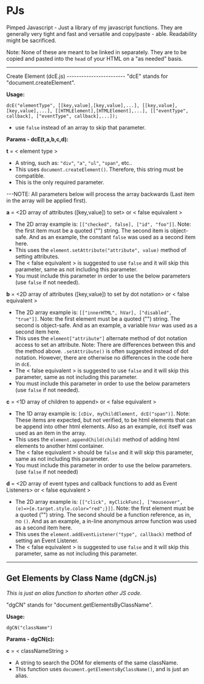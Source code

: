 # PJs
Pimped Javascript - Just a library of my javascript functions. They are generally very tight and fast and versatile and copy/paste - able. Readability might be sacrificed.

Note: None of these are meant to be linked in separately. They are to be copied and pasted into the `head` of your HTML on a "as needed" basis.

<hr>
Create Element  (dcE.js)
------------------------
"dcE" stands for "document.createElement".


**Usage:**

`dcE("elementType", [[key,value],[key,value],...], [[key,value],[key,value],...], [[HTMLElement],[HTMLElement],...], [["eventType", callback], ["eventType", callback],...]);`
* use `false` instead of an array to skip that parameter.


**Params - dcE(t,a,b,c,d):**

**t**  = < element type >
* A string, such as: `"div"`, `"a"`, `"ul"`, `"span"`, etc..
* This uses `document.createElement()`. Therefore, this string must be compatible.
* This is the only required parameter.

---NOTE: All parameters below will process the array backwards (Last item in the array will be applied first).

**a** = <2D array of attributes ([key,value]) to set> or < false equivalent >
* The 2D array example is: `[["checked", false], ["id", "foo"]]`. Note: the first item must be a quoted ("") string. The second item is object-safe. And as an example, the constant `false` was used as a second item here.
* This uses the `element.setAttribute("attribute", value)`  method of setting attributes.
* The < false equivalent > is suggested to use `false` and it will skip this parameter, same as not including this parameter.
* You must include this parameter in order to use the below parameters (use `false` if not needed).

**b** = <2D array of attributes ([key,value]) to set by dot notation> or < false equivalent >
* The 2D array example is: `[["innerHTML", hVar], ["disabled", "true"]]`. Note: the first element must be a quoted ("") string. The second is object-safe. And as an example, a variable `hVar` was used as a second item here.
* This uses the `element["attribute"]` alternate method of dot notation access to set an attribute. Note: There are differences between this and the method above. `.setAttribute()` is often suggested instead of dot notation. However, there are otherwise no differences in the code here in `dcE`.
* The < false equivalent > is suggested to use `false` and it will skip this parameter, same as not including this parameter.
* You must include this parameter in order to use the below parameters (use `false` if not needed).

**c** = <1D array of children to append> or < false equivalent >
* The 1D array example is: `[cDiv, myChildElement, dcE("span")]`. Note: These items are expected, but not verified, to be html elements that can be append into other html elements. Also as an example, `dcE` itself was used as an item in the array.
* This uses the `element.appendChild(child)` method of adding html elements to another html container.
* The < false equivalent > should be `false` and it will skip this parameter, same as not including this parameter.
* You must include this parameter in order to use the below parameters. (use `false` if not needed)

**d** = <2D array of event types and callback functions to add as Event Listeners> or < false equivalent >
* The 2D array example is: `[["click", myClickFunc], ["mouseover", (e)=>{e.target.style.color="red";}]]`. Note: the first element must be a quoted ("") string. The second should be a function reference, as in, no `()`.  And as an example, a in-line anonymous arrow function was used as a second item here.
* This uses the `element.addEventListener("type", callback)` method of setting an Event Listener.
* The < false equivalent > is suggested to use `false` and it will skip this parameter, same as not including this parameter.

<hr>

Get Elements by Class Name  (dgCN.js)
------------------------
*This is just an alias function to shorten other JS code.*

"dgCN" stands for "document.getElementsByClassName".


**Usage:**

`dgCN("className")`


**Params - dgCN(c):**

**c** = < classNameString >
* A string to search the DOM for elements of the same className.
* This function uses `document.getElementsByClassName()`, and is just an alias.

